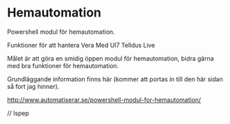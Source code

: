 # Hemautomation

Powershell modul för hemautomation. 

Funktioner för att hantera
  Vera Med UI7
  Telldus Live

Målet är att göra en smidig öppen modul för hemautomation, bidra gärna med bra funktioner för hemautomation. 


Grundläggande information finns här (kommer att portas in till den här sidan så fort jag hinner). 

http://www.automatiserar.se/powershell-modul-for-hemautomation/

// Ispep
